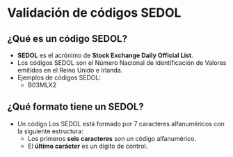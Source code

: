# Validación de códigos SEDOL

## ¿Qué es un código SEDOL?

- **SEDOL** es el acrónimo de **Stock Exchange Daily Official List**.
- Los códigos SEDOL son el Número Nacional de Identificación de Valores emitidos en el Reino Unido e Irlanda.
- Ejemplos de códigos SEDOL:
    - B03MLX2

## ¿Qué formato tiene un SEDOL?

- Un código Los SEDOL está formado por 7 caracteres alfanuméricos con la siguiente estructura: 
    - Los primeros **seis caracteres** son un código alfanumérico.
    - El **último carácter** es un dígito de control.
